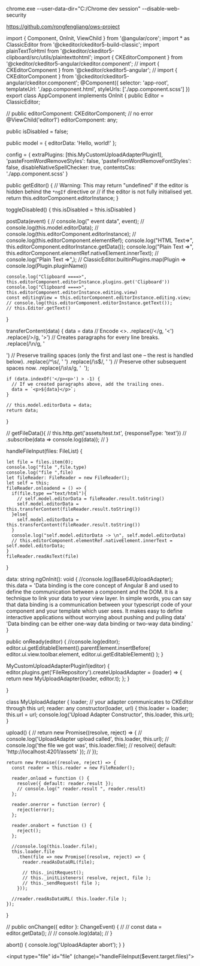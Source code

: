 
chrome.exe --user-data-dir="C:/Chrome dev session" --disable-web-security

https://github.com/rongfengliang/ows-project



import { Component, OnInit, ViewChild } from '@angular/core';
import * as ClassicEditor from '@ckeditor/ckeditor5-build-classic';
import plainTextToHtml from '@ckeditor/ckeditor5-clipboard/src/utils/plaintexttohtml';
import { CKEditorComponent } from '@ckeditor/ckeditor5-angular/ckeditor.component';
// import { CKEditorComponent } from '@ckeditor/ckeditor5-angular';
// import { CKEditorComponent } from '@ckeditor/ckeditor5-angular/ckeditor.component';
@Component({
  selector: 'app-root',
  templateUrl: './app.component.html',
  styleUrls: ['./app.component.scss']
})
export class AppComponent implements OnInit {
  public Editor = ClassicEditor;

  // public editorComponent: CKEditorComponent; // no error
  @ViewChild('editor1') editorComponent: any;

  public isDisabled = false;

  public model = {
    editorData: 'Hello, world!'
  };

  config = {
    extraPlugins: [this.MyCustomUploadAdapterPlugin1],
    'pasteFromWordRemoveStyles': false,
    'pasteFromWordRemoveFontStyles': false,
    disableNativeSpellChecker: true,
    contentsCss: './app.component.scss'
  }
 
  public getEditor() {
    // Warning: This may return "undefined" if the editor is hidden behind the `*ngIf` directive or
    // if the editor is not fully initialised yet.
    return this.editorComponent.editorInstance;
  }

 
  toggleDisabled() {
    this.isDisabled = !this.isDisabled
  }

  postData(event) {
    // console.log(" event data", event);
    // console.log(this.model.editorData);
    // console.log(this.editorComponent.editorInstance);
    // console.log(this.editorComponent.elementRef);
    console.log("HTML Text=>", this.editorComponent.editorInstance.getData());
    console.log("Plain Text =>", this.editorComponent.elementRef.nativeElement.innerText);
    // console.log("Plain Text =>",);
    // ClassicEditor.builtinPlugins.map(Plugin => console.log(Plugin.pluginName))

    console.log("Clipboard ====>", this.editorComponent.editorInstance.plugins.get('Clipboard'))
    console.log("Clipboard ====>", this.editorComponent.editorInstance.editing.view)
    const editingView = this.editorComponent.editorInstance.editing.view;
    // console.log(this.editorComponent.editorInstance.getText());
    // this.Editor.getText()
  }

  transferContent(data) {
    data = data
      // Encode <>.
      .replace(/</g, '&lt;')
      .replace(/>/g, '&gt;')
      // Creates paragraphs for every line breaks.
      .replace(/\n/g, '</p><p>')
      // Preserve trailing spaces (only the first and last one – the rest is handled below).
      .replace(/^\s/, '&nbsp;')
      .replace(/\s$/, '&nbsp;')
      // Preserve other subsequent spaces now.
      .replace(/\s\s/g, ' &nbsp;');

    if (data.indexOf('</p><p>') > -1) {
      // If we created paragraphs above, add the trailing ones.
      data = `<p>${data}</p>`;
    }

    // this.model.editorData = data;
    return data;
  }

  // getFileData(){
  //   this.http.get('assets/test.txt', {responseType: 'text'})
  //       .subscribe(data => console.log(data));
  // }

  
  handleFileInput(files: FileList) {

    let file = files.item(0);
    console.log("file ",file.type)
    console.log("file ",file)
    let fileReader: FileReader = new FileReader();
    let self = this;
    fileReader.onloadend = () => {
      if(file.type =="text/html"){
        // self.model.editorData = fileReader.result.toString()
        self.model.editorData =   this.transferContent(fileReader.result.toString())
      }else{
        self.model.editorData =   this.transferContent(fileReader.result.toString())
      }
      console.log("self.model.editorData -> \n", self.model.editorData)
      // this.editorComponent.elementRef.nativeElement.innerText = self.model.editorData;
    }
    fileReader.readAsText(file)
  }

  data: string
  ngOnInit(): void {
    //console.log(Base64UploadAdapter);
    this.data = 'Data binding is the core concept of Angular 8 and used to define the communication between a component and the DOM. It is a technique to link your data to your view layer. In simple words, you can say that data binding is a communication between your typescript code of your component and your template which user sees. It makes easy to define interactive applications without worrying about pushing and pulling data'
    'Data binding can be either one-way data binding or two-way data binding.'
  }

  public onReady(editor) {
    //console.log(editor);
    editor.ui.getEditableElement().parentElement.insertBefore(
      editor.ui.view.toolbar.element,
      editor.ui.getEditableElement()
    );
  }


  MyCustomUploadAdapterPlugin1(editor) {
    editor.plugins.get('FileRepository').createUploadAdapter = (loader) => {
      return new MyUploadAdapter(loader, editor.t);
    };
  }


}


class MyUploadAdapter {
  loader;  // your adapter communicates to CKEditor through this
  url;
  reader: any
  constructor(loader, url) {
    this.loader = loader;
    this.url = url;
    console.log('Upload Adapter Constructor', this.loader, this.url);
  }

  upload() {
    // return new Promise((resolve, reject) => {
    //   console.log('UploadAdapter upload called', this.loader, this.url);
    //   console.log('the file we got was', this.loader.file);
    //   resolve({ default: 'http://localhost:4201/assets' });
    // });

    return new Promise((resolve, reject) => {
      const reader = this.reader = new FileReader();

      reader.onload = function () {
        resolve({ default: reader.result });
        // console.log(" reader.result ", reader.result)
      };

      reader.onerror = function (error) {
        reject(error);
      };

      reader.onabort = function () {
        reject();
      };

      //console.log(this.loader.file);
      this.loader.file
        .then(file => new Promise((resolve, reject) => {
          reader.readAsDataURL(file);

          // this._initRequest();
          // this._initListeners( resolve, reject, file );
          // this._sendRequest( file );
        }));

      //reader.readAsDataURL( this.loader.file );
    });

  }


  // public onChange({ editor }: ChangeEvent) {
  //   // const data = editor.getData();
  //   // console.log(data);
  // }

  abort() {
    console.log('UploadAdapter abort');
  }
}



<input type="file" id="file" (change)="handleFileInput($event.target.files)">
